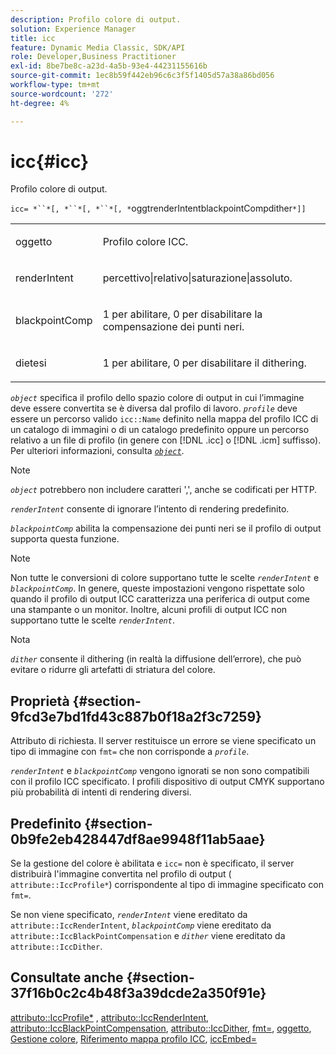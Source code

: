 ```yaml
---
description: Profilo colore di output.
solution: Experience Manager
title: icc
feature: Dynamic Media Classic, SDK/API
role: Developer,Business Practitioner
exl-id: 8be7be8c-a23d-4a5b-93e4-44231155616b
source-git-commit: 1ec8b59f442eb96c6c3f5f1405d57a38a86bd056
workflow-type: tm+mt
source-wordcount: '272'
ht-degree: 4%

---
```


# icc{#icc}

Profilo colore di output.

`icc= *``*[, *``*[, *``*[, *`oggtrenderIntentblackpointCompdither`*]]`

<table id="simpletable_AC20916999004CDCBBB9888B3A8FB0A7"> 
 <tr class="strow"> 
  <td class="stentry"> <p><span class="codeph"> <span class="varname"> oggetto</span> </span> </p></td> 
  <td class="stentry"> <p>Profilo colore ICC. </p></td> 
 </tr> 
 <tr class="strow"> 
  <td class="stentry"> <p><span class="codeph"> <span class="varname"> renderIntent</span></span> </p></td> 
  <td class="stentry"> <p><span class="codeph"> percettivo|relativo|saturazione|assoluto</span>. </p></td> 
 </tr> 
 <tr class="strow"> 
  <td class="stentry"> <p><span class="codeph"> <span class="varname"> blackpointComp</span></span> </p></td> 
  <td class="stentry"> <p>1 per abilitare, 0 per disabilitare la compensazione dei punti neri. </p></td> 
 </tr> 
 <tr class="strow"> 
  <td class="stentry"> <p><span class="codeph"> <span class="varname"> dietesi</span></span> </p></td> 
  <td class="stentry"> <p>1 per abilitare, 0 per disabilitare il dithering. </p></td> 
 </tr> 
</table>

*`object`* specifica il profilo dello spazio colore di output in cui l’immagine deve essere convertita se è diversa dal profilo di lavoro. *`profile`* deve essere un percorso valido  `icc::Name` definito nella mappa del profilo ICC di un catalogo di immagini o di un catalogo predefinito oppure un percorso relativo a un file di profilo (in genere con  [!DNL .icc] o  [!DNL .icm] suffisso). Per ulteriori informazioni, consulta [ *`object`*](../../../../../is-api/http-ref/image-serving-api-ref/c-http-protocol-reference/c-data-types/r-object.md#reference-2591bd24548d462782c68d138ef795a0).

>[!NOTE]
>
>*`object`* potrebbero non includere caratteri &#39;,&#39;, anche se codificati per HTTP.

*`renderIntent`* consente di ignorare l’intento di rendering predefinito.

*`blackpointComp`* abilita la compensazione dei punti neri se il profilo di output supporta questa funzione.

>[!NOTE]
>
>Non tutte le conversioni di colore supportano tutte le scelte *`renderIntent`* e *`blackpointComp`*. In genere, queste impostazioni vengono rispettate solo quando il profilo di output ICC caratterizza una periferica di output come una stampante o un monitor. Inoltre, alcuni profili di output ICC non supportano tutte le scelte *`renderIntent`*.

Nota

*`dither`* consente il dithering (in realtà la diffusione dell’errore), che può evitare o ridurre gli artefatti di striatura del colore.

## Proprietà {#section-9fcd3e7bd1fd43c887b0f18a2f3c7259}

Attributo di richiesta. Il server restituisce un errore se viene specificato un tipo di immagine con `fmt=` che non corrisponde a *`profile`*.

*`renderIntent`* e  *`blackpointComp`* vengono ignorati se non sono compatibili con il profilo ICC specificato. I profili dispositivo di output CMYK supportano più probabilità di intenti di rendering diversi.

## Predefinito {#section-0b9fe2eb428447df8ae9948f11ab5aae}

Se la gestione del colore è abilitata e `icc=` non è specificato, il server distribuirà l&#39;immagine convertita nel profilo di output ( `attribute::IccProfile*`) corrispondente al tipo di immagine specificato con `fmt=`.

Se non viene specificato, *`renderIntent`* viene ereditato da `attribute::IccRenderIntent`, *`blackpointComp`* viene ereditato da `attribute::IccBlackPointCompensation` e *`dither`* viene ereditato da `attribute::IccDither`.

## Consultate anche {#section-37f16b0c2c4b48f3a39dcde2a350f91e}

[attributo::IccProfile*](../../../../../is-api/image-catalog/image-serving-api-ref/c-image-catalog-reference/c-attributes-reference/r-iccprofilecmyk.md#reference-db89f9dac33e447cadb359ec1ba27ee0) ,  [attributo::IccRenderIntent](../../../../../is-api/image-catalog/image-serving-api-ref/c-image-catalog-reference/c-attributes-reference/r-iccrenderintent.md#reference-012f207f28bd4406a5368d23ed95a51f),  [attributo::IccBlackPointCompensation](../../../../../is-api/image-catalog/image-serving-api-ref/c-image-catalog-reference/c-attributes-reference/r-iccblackpointcompensation.md#reference-357626375ee140d1807f0c05171c733f),  [attributo::IccDither](../../../../../is-api/image-catalog/image-serving-api-ref/c-image-catalog-reference/c-attributes-reference/r-iccdither.md#reference-914d0d0567364246b4016d45c0ada85b),  [fmt=](../../../../../is-api/http-ref/image-serving-api-ref/c-http-protocol-reference/c-command-reference/r-is-http-fmt.md#reference-cdf10043423b45ba9fe15157fb3ae37a),  [oggetto](../../../../../is-api/http-ref/image-serving-api-ref/c-http-protocol-reference/c-data-types/r-object.md#reference-2591bd24548d462782c68d138ef795a0),  [Gestione colore](../../../../../is-api/http-ref/image-serving-api-ref/c-http-protocol-reference/c-syntax-and-features/r-color-management.md#reference-c7e4a72d589145189f7e4bcb6b4544d7),  [Riferimento mappa profilo ICC](../../../../../is-api/image-catalog/image-serving-api-ref/c-image-catalog-reference/c-icc-profile-map-reference/c-icc-profile-map-reference.md#concept-57b9148ce55249cd825cb7ee19ed057c),  [iccEmbed=](../../../../../is-api/http-ref/image-serving-api-ref/c-http-protocol-reference/c-command-reference/r-iccembed.md#reference-e3b774fb322046a2a6dde3a7bab5583e)

